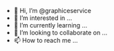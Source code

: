- 👋 Hi, I’m @graphiceservice
- 👀 I’m interested in ...
- 🌱 I’m currently learning ...
- 💞️ I’m looking to collaborate on ...
- 📫 How to reach me ...

<!---
graphiceservice/graphiceservice is a ✨ special ✨ repository because its `README.md` (this file) appears on your GitHub profile.
You can click the Preview link to take a look at your changes.
--->
